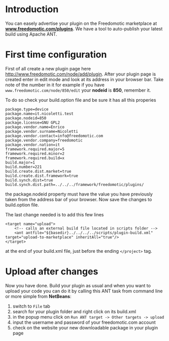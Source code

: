 # Introduction #

You can easely advertise your plugin on the Freedomotic marketplace at **www.freedomotic.com/plugins**. We have a tool to auto-publish your latest build using Apache ANT.

# First time configuration #

First of all create a new plugin page here http://www.freedomotic.com/node/add/plugin. After your plugin page is created enter in edit mode and look at its address in your browser bar. Take note of the number in it for example if you have `www.freedomotic.com/node/850/edit` your **nodeid** is **850**, remember it.

To do so check your build.option file and be sure it has all this properies

```
package.type=device
package.name=it.nicoletti.test
package.nodeid=850
package.license=GNU GPL2
package.vendor.name=Enrico
package.vendor.surname=Nicoletti
package.vendor.contact=info@freedomotic.com
package.vendor.company=freedomotic
package.vendor.nation=it
framework.required.major=5
framework.required.minor=2
framework.required.build=x
build.major=1
build.number=221
build.create.dist.market=true
build.create.dist.framework=true
build.synch.dist=true
build.synch.dist.path=../../../framework/freedomotic/plugins/
```

the package.nodeid property must have the value you have previously taken from the address bar of your browser. Now save the changes to build.option file.

The last change needed is to add this few lines
```
<target name="upload">
    <!-- calls an external build file located in scripts folder -->
    <ant antfile="${basedir}../../../../scripts/plugin-build.xml" target="upload-to-marketplace" inheritAll="true"/>
</target>
```

at the end of your build.xml file, just before the ending `</project>` tag.

# Upload after changes #

Now you have done. Build your plugin as usual and when you want to upload your code you can do it by calling this ANT task from command line or more simple from **NetBeans**:

  1. switch to `File` tab
  1. search for your plugin folder and right click on its build.xml
  1. in the popup menu click on `Run ANT target -> Other targets -> upload`
  1. input the username and password of your freedomotic.com account
  1. check on the website your new downloadable package in your plugin page